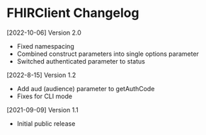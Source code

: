 # FHIRClient Changelog

[2022-10-06] Version 2.0
   - Fixed namespacing
   - Combined construct parameters into single options parameter
   - Switched authenticated parameter to status

[2022-8-15] Version 1.2
   - Add aud (audience) parameter to getAuthCode
   - Fixes for CLI mode

[2021-09-09] Version 1.1
   - Initial public release
